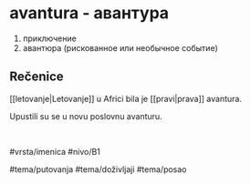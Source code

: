 # avantura - авантура

1. приключение
2. авантюра (рискованное или необычное событие)

## Rečenice

[[letovanje|Letovanje]] u Africi bila je [[pravi|prava]] avantura.

Upustili su se u novu poslovnu avanturu.

<br>

#vrsta/imenica
#nivo/B1

#tema/putovanja
#tema/doživljaji
#tema/posao
